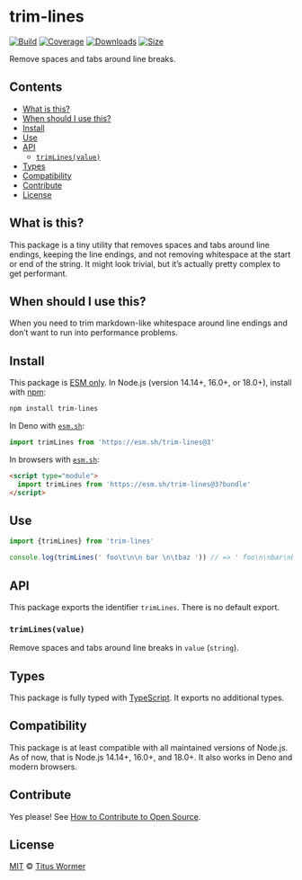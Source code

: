 ﻿# trim-lines

[![Build][build-badge]][build]
[![Coverage][coverage-badge]][coverage]
[![Downloads][downloads-badge]][downloads]
[![Size][size-badge]][size]

Remove spaces and tabs around line breaks.

## Contents

*   [What is this?](#what-is-this)
*   [When should I use this?](#when-should-i-use-this)
*   [Install](#install)
*   [Use](#use)
*   [API](#api)
    *   [`trimLines(value)`](#trimlinesvalue)
*   [Types](#types)
*   [Compatibility](#compatibility)
*   [Contribute](#contribute)
*   [License](#license)

## What is this?

This package is a tiny utility that removes spaces and tabs around line endings,
keeping the line endings, and not removing whitespace at the start or end of the
string.
It might look trivial, but it’s actually pretty complex to get performant.

## When should I use this?

When you need to trim markdown-like whitespace around line endings and don’t
want to run into performance problems.

## Install

This package is [ESM only][esm].
In Node.js (version 14.14+, 16.0+, or 18.0+), install with [npm][]:

```sh
npm install trim-lines
```

In Deno with [`esm.sh`][esmsh]:

```js
import trimLines from 'https://esm.sh/trim-lines@3'
```

In browsers with [`esm.sh`][esmsh]:

```html
<script type="module">
  import trimLines from 'https://esm.sh/trim-lines@3?bundle'
</script>
```

## Use

```js
import {trimLines} from 'trim-lines'

console.log(trimLines(' foo\t\n\n bar \n\tbaz ')) // => ' foo\n\nbar\nbaz '
```

## API

This package exports the identifier `trimLines`.
There is no default export.

### `trimLines(value)`

Remove spaces and tabs around line breaks in `value` (`string`).

## Types

This package is fully typed with [TypeScript][].
It exports no additional types.

## Compatibility

This package is at least compatible with all maintained versions of Node.js.
As of now, that is Node.js 14.14+, 16.0+, and 18.0+.
It also works in Deno and modern browsers.

## Contribute

Yes please!
See [How to Contribute to Open Source][contribute].

## License

[MIT][license] © [Titus Wormer][author]

<!-- Definitions -->

[build-badge]: https://github.com/wooorm/trim-lines/workflows/main/badge.svg

[build]: https://github.com/wooorm/trim-lines/actions

[coverage-badge]: https://img.shields.io/codecov/c/github/wooorm/trim-lines.svg

[coverage]: https://codecov.io/github/wooorm/trim-lines

[downloads-badge]: https://img.shields.io/npm/dm/trim-lines.svg

[downloads]: https://www.npmjs.com/package/trim-lines

[size-badge]: https://img.shields.io/bundlephobia/minzip/trim-lines.svg

[size]: https://bundlephobia.com/result?p=trim-lines

[npm]: https://docs.npmjs.com/cli/install

[license]: license

[author]: https://wooorm.com

[esm]: https://gist.github.com/sindresorhus/a39789f98801d908bbc7ff3ecc99d99c

[esmsh]: https://esm.sh

[typescript]: https://www.typescriptlang.org

[contribute]: https://opensource.guide/how-to-contribute/

